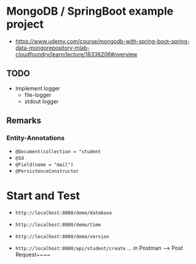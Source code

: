 # MongoDB / SpringBoot example project

- https://www.udemy.com/course/mongodb-with-spring-boot-spring-data-mongorepository-mlab-cloudfoundry/learn/lecture/18336206#overview

## TODO

- Implement logger
    - file-logger
    - stdout logger

##  

## Remarks

### Entity-Annotations

- `@Document(collection = "student`
- `@Id`
- `@Field(name = "mail")`
- `@PersistenceConstructor`

# Start and Test
- `http://localhost:8080/demo/database`
- `http://localhost:8080/demo/time`
- `http://localhost:8080/demo/version`

- `http://localhost:8080/api/student/create` ... in Postman --> Post Request~~~~